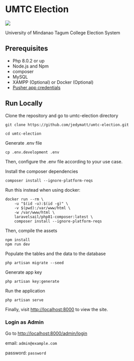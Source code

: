 # UMTC Election

![](https://img.shields.io/badge/dev%20status-maintenance-blue?style=flat-square)

University of Mindanao Tagum College Election System

## Prerequisites

- Php 8.0.2 or up
- Node.js and Npm
- composer
- MySQL
- XAMPP (Optional) or Docker (Optional)
- [Pusher app credentials](https://pusher.com/)

## Run Locally

Clone the repository and go to umtc-election directory

```shell
git clone https://github.com/jedymatt/umtc-election.git

cd umtc-election
```

Generate .env file

```shell
cp .env.development .env
```

Then, configure the .env file according to your use case.

Install the composer dependencies

```shell
composer install --ignore-platform-reqs
```

Run this instead when using docker:

```shell
docker run --rm \
    -u "$(id -u):$(id -g)" \
    -v $(pwd):/var/www/html \
    -w /var/www/html \
    laravelsail/php81-composer:latest \
    composer install --ignore-platform-reqs
```

Then, compile the assets

```shell
npm install
npm run dev
```

Populate the tables and the data to the database

```shell
php artisan migrate --seed
```

Generate app key

```shell
php artisan key:generate
```

Run the application

```shell
php artisan serve
```

Finally, visit <http://localhost:8000> to view the site.

### Login as Admin

Go to <http://localhost:8000/admin/login>

email: `admin@example.com`

password: `password`
